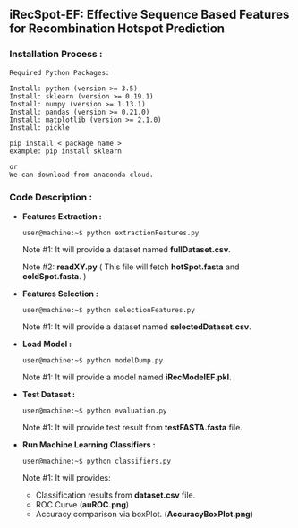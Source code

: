## iRecSpot-EF: Effective Sequence Based Features for Recombination Hotspot Prediction

### Installation Process :
    Required Python Packages:

    Install: python (version >= 3.5)
    Install: sklearn (version >= 0.19.1)
    Install: numpy (version >= 1.13.1)
    Install: pandas (version >= 0.21.0)
    Install: matplotlib (version >= 2.1.0)
    Install: pickle

    pip install < package name >
    example: pip install sklearn

    or
    We can download from anaconda cloud.


### Code Description :
- **Features Extraction :**
  ```console
  user@machine:~$ python extractionFeatures.py
  ```
  Note #1: It will provide a dataset named **fullDataset.csv**.

  Note #2: **readXY.py** ( This file will fetch **hotSpot.fasta** and **coldSpot.fasta**. )


- **Features Selection :**
  ```console
  user@machine:~$ python selectionFeatures.py
  ```

  Note #1: It will provide a dataset named **selectedDataset.csv**.


- **Load Model :**
  ``` console
  user@machine:~$ python modelDump.py
  ```
  Note #1: It will provide a model named **iRecModelEF.pkl**.

- **Test Dataset :**
  ``` console
  user@machine:~$ python evaluation.py
  ```
  Note #1: It will provide test result from **testFASTA.fasta** file.

- **Run Machine Learning Classifiers :**
  ``` console
  user@machine:~$ python classifiers.py
  ```
  Note #1: It will provides:
  - Classification results from **dataset.csv** file.
  - ROC Curve (**auROC.png**)
  - Accuracy comparison via boxPlot. (**AccuracyBoxPlot.png**)


